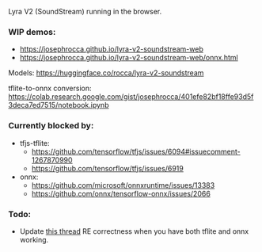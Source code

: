 Lyra V2 (SoundStream) running in the browser.

### WIP demos:
 * https://josephrocca.github.io/lyra-v2-soundstream-web
 * https://josephrocca.github.io/lyra-v2-soundstream-web/onnx.html
 

Models: https://huggingface.co/rocca/lyra-v2-soundstream

tflite-to-onnx conversion: https://colab.research.google.com/gist/josephrocca/401efe82bf18ffe93d5f3deca7ed7515/notebook.ipynb

### Currently blocked by:

* tfjs-tflite:
   * https://github.com/tensorflow/tfjs/issues/6094#issuecomment-1267870990
   * https://github.com/tensorflow/tfjs/issues/6919
* onnx:
   * https://github.com/microsoft/onnxruntime/issues/13383
   * https://github.com/onnx/tensorflow-onnx/issues/2066
   
   
### Todo:

 * Update [this thread](https://github.com/onnx/tensorflow-onnx/issues/2059#issuecomment-1285372747) RE correctness when you have both tflite and onnx working.
